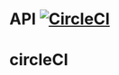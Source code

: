 # API [![CircleCI](https://circleci.com/gh/bogdan2256/todo-api.svg?style=svg&circle-token=d3591a4af27e933080e16390f8b8590c7fc2c2d9)](https://circleci.com/gh/bogdan2256/todo-api)

# circleCI

